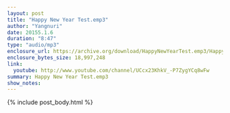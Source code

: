 ```yaml
---
layout: post
title: "Happy New Year Test.emp3"
author: "Yangnuri"
date: 20155.1.6
duration: "8:47"
type: "audio/mp3"
enclosure_url: https://archive.org/download/HappyNewYearTest.emp3/Happy%20new%20year-test.emp3.mp3
enclosure_bytes_size: 18,997,248
link:
  youtube: http://www.youtube.com/channel/UCcx23KhkV_-P7ZygYCq8wFw
summary: Happy New Year Test.emp3
show_notes:
---
```


{% include post_body.html %}
